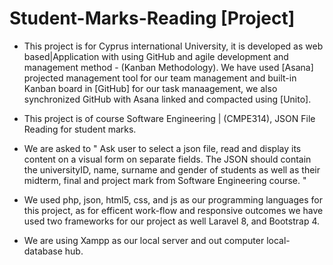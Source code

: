 # Student-Marks-Reading [Project]  
- This project is for Cyprus international University, it is developed as web based|Application with using GitHub and agile development and management method - (Kanban Methodology). We have used [Asana] projected management tool for our team management and built-in Kanban board in [GitHub] for our task manaagement, we also synchronized GitHub with Asana linked and compacted using [Unito].

- This project is of course Software Engineering | (CMPE314), JSON File Reading for student marks. 

- We are asked to " Ask user to select a json file, read and display its content on a visual form on separate fields. The JSON should contain the universityID, name, surname and gender of students as well as their midterm, final and project mark from Software Engineering course. " 

- We used php, json, html5, css, and js as our programming languages for this project, as for efficent work-flow and responsive outcomes we have used two frameworks for our project as well Laravel 8, and Bootstrap 4.

- We are using Xampp as our local server and out computer local-database hub. 
